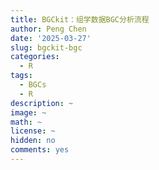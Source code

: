 ```yaml
---
title: BGCkit：组学数据BGC分析流程
author: Peng Chen
date: '2025-03-27'
slug: bgckit-bgc
categories:
  - R
tags:
  - BGCs
  - R
description: ~
image: ~
math: ~
license: ~
hidden: no
comments: yes
---
```

